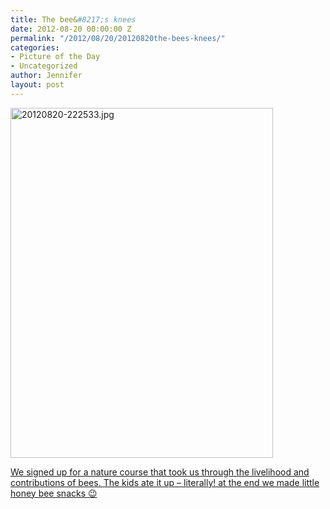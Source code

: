 ```yaml
---
title: The bee&#8217;s knees
date: 2012-08-20 00:00:00 Z
permalink: "/2012/08/20/20120820the-bees-knees/"
categories:
- Picture of the Day
- Uncategorized
author: Jennifer
layout: post
---
```


[<img height="560" alt="20120820-222533.jpg" width="420" class="alignnone " src="/teamelam/assets/images/The-beeand-8217-s-knees/1345501532000-missing.jpg" />](http://www.flickr.com/photos/jenniferandJennifers_photos/sets/72157631201680162/)

[We signed up for a nature course that took us through the livelihood and contributions of bees. The kids ate it up &#8211; literally! at the end we made little honey bee snacks 😉](http://www.flickr.com/photos/jenniferandJennifers_photos/sets/72157631201680162/)
